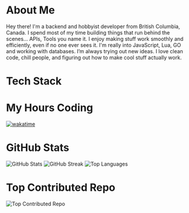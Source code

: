 # About Me
Hey there! I'm a backend and hobbyist developer from British Columbia, Canada.
I spend most of my time building things that run behind the scenes... APIs, Tools you name it. I enjoy making stuff work smoothly and efficiently, even if no one ever sees it.
I'm really into JavaScript, Lua, GO and working with databases. I’m always trying out new ideas.
I love clean code, chill people, and figuring out how to make cool stuff actually work.


# Tech Stack

# My Hours Coding
[![wakatime](https://wakatime.com/badge/user/c891a0e7-299e-423d-8191-23677f6089aa.svg)](https://wakatime.com/@c891a0e7-299e-423d-8191-23677f6089aa)

# GitHub Stats
![GitHub Stats](https://github-readme-stats.vercel.app/api?username=Joe-Development&theme=dark&hide_border=false&include_all_commits=false&count_private=false)
![GitHub Streak](https://github-readme-streak-stats.herokuapp.com/?user=Joe-Development&theme=dark&hide_border=false)
![Top Languages](https://github-readme-stats.vercel.app/api/top-langs/?username=Joe-Development&theme=dark&hide_border=false&include_all_commits=false&count_private=false&layout=compact)

# Top Contributed Repo
![Top Contributed Repo](https://github-contributor-stats.vercel.app/api?username=Joe-Development&limit=5&theme=dark&combine_all_yearly_contributions=true)
